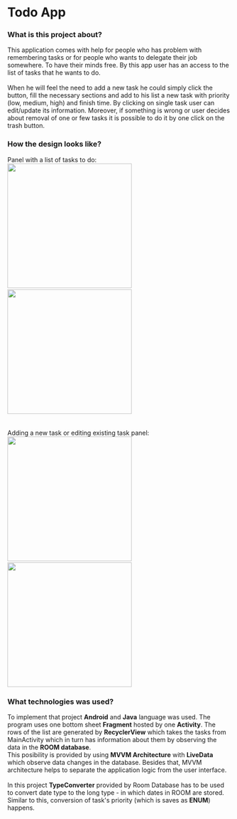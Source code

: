 # Todo App

### What is this project about?

This application comes with help for people who has problem with remembering tasks or for people who wants to delegate their job somewhere. To have their minds free. By this app user has an access to the list of tasks that he wants to do.<br><br>
When he will feel the need to add a new task he could simply click the button, fill the necessary sections and add to his list a new task with priority (low, medium, high) and finish time. By clicking on single task user can edit/update its information. Moreover, if something is wrong or user decides about removal of one or few tasks it is possible to do it by one click on the trash button.

### How the design looks like?

Panel with a list of tasks to do:<br>
<img src="https://user-images.githubusercontent.com/45050205/115958166-926dfa80-a506-11eb-894e-71d2aa38cb4e.png" width="280">&nbsp; &nbsp;
<img src="https://user-images.githubusercontent.com/45050205/115958171-9732ae80-a506-11eb-9a59-0d606804655b.png" width="280">&nbsp; &nbsp;<br><br>

Adding a new task or editing existing task panel:<br>
<img src="https://user-images.githubusercontent.com/45050205/115958176-9bf76280-a506-11eb-892e-0e640adb80b9.png" width="280">&nbsp; &nbsp;
<img src="https://user-images.githubusercontent.com/45050205/115958181-9f8ae980-a506-11eb-8a1c-b8c3e7d39aea.png" width="280">

### What technologies was used?

To implement that project **Android** and **Java** language was used. The program uses one bottom sheet **Fragment** hosted by one **Activity**. The rows of the list are generated by **RecyclerView** which takes the tasks from MainActivity which in turn has information about them by observing the data in the **ROOM database**.<br>
This posibility is provided by using **MVVM Architecture** with **LiveData** which observe data changes in the database. Besides that, MVVM architecture helps to separate the application logic from the user interface.<br> <br>
In this project **TypeConverter** provided by Room Database has to be used to convert date type to the long type - in which dates in ROOM are stored. Similar to this, conversion of task's priority (which is saves as **ENUM**) happens.


